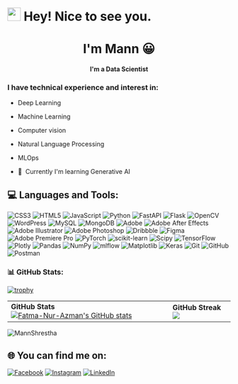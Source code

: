 <h1><img src="https://emojis.slackmojis.com/emojis/images/1531849430/4246/blob-sunglasses.gif?1531849430" width="30"/> Hey! Nice to see you.</h1>

<h1 align="center">I'm Mann 😀</h1>

<h4 align="center">I'm a Data Scientist </h4>



### I have technical experience and interest in:

* Deep Learning

* Machine Learning

* Computer vision 

* Natural Language Processing

* MLOps
  
* 🧠  Currently I'm learning Generative AI
  




## 💻 Languages and Tools:
![CSS3](https://img.shields.io/badge/css3-%231572B6.svg?style=for-the-badge&logo=css3&logoColor=white) ![HTML5](https://img.shields.io/badge/html5-%23E34F26.svg?style=for-the-badge&logo=html5&logoColor=white) ![JavaScript](https://img.shields.io/badge/javascript-%23323330.svg?style=for-the-badge&logo=javascript&logoColor=%23F7DF1E) ![Python](https://img.shields.io/badge/python-3670A0?style=for-the-badge&logo=python&logoColor=ffdd54) ![FastAPI](https://img.shields.io/badge/FastAPI-005571?style=for-the-badge&logo=fastapi) ![Flask](https://img.shields.io/badge/flask-%23000.svg?style=for-the-badge&logo=flask&logoColor=white) ![OpenCV](https://img.shields.io/badge/opencv-%23white.svg?style=for-the-badge&logo=opencv&logoColor=white) ![WordPress](https://img.shields.io/badge/WordPress-%23117AC9.svg?style=for-the-badge&logo=WordPress&logoColor=white) ![MySQL](https://img.shields.io/badge/mysql-4479A1.svg?style=for-the-badge&logo=mysql&logoColor=white) ![MongoDB](https://img.shields.io/badge/MongoDB-%234ea94b.svg?style=for-the-badge&logo=mongodb&logoColor=white) ![Adobe](https://img.shields.io/badge/adobe-%23FF0000.svg?style=for-the-badge&logo=adobe&logoColor=white) ![Adobe After Effects](https://img.shields.io/badge/Adobe%20After%20Effects-9999FF.svg?style=for-the-badge&logo=Adobe%20After%20Effects&logoColor=white) ![Adobe Illustrator](https://img.shields.io/badge/adobe%20illustrator-%23FF9A00.svg?style=for-the-badge&logo=adobe%20illustrator&logoColor=white) ![Adobe Photoshop](https://img.shields.io/badge/adobe%20photoshop-%2331A8FF.svg?style=for-the-badge&logo=adobe%20photoshop&logoColor=white) ![Dribbble](https://img.shields.io/badge/Dribbble-EA4C89?style=for-the-badge&logo=dribbble&logoColor=white) ![Figma](https://img.shields.io/badge/figma-%23F24E1E.svg?style=for-the-badge&logo=figma&logoColor=white) ![Adobe Premiere Pro](https://img.shields.io/badge/Adobe%20Premiere%20Pro-9999FF.svg?style=for-the-badge&logo=Adobe%20Premiere%20Pro&logoColor=white) ![PyTorch](https://img.shields.io/badge/PyTorch-%23EE4C2C.svg?style=for-the-badge&logo=PyTorch&logoColor=white) ![scikit-learn](https://img.shields.io/badge/scikit--learn-%23F7931E.svg?style=for-the-badge&logo=scikit-learn&logoColor=white) ![Scipy](https://img.shields.io/badge/SciPy-%230C55A5.svg?style=for-the-badge&logo=scipy&logoColor=%white) ![TensorFlow](https://img.shields.io/badge/TensorFlow-%23FF6F00.svg?style=for-the-badge&logo=TensorFlow&logoColor=white) ![Plotly](https://img.shields.io/badge/Plotly-%233F4F75.svg?style=for-the-badge&logo=plotly&logoColor=white) ![Pandas](https://img.shields.io/badge/pandas-%23150458.svg?style=for-the-badge&logo=pandas&logoColor=white) ![NumPy](https://img.shields.io/badge/numpy-%23013243.svg?style=for-the-badge&logo=numpy&logoColor=white) ![mlflow](https://img.shields.io/badge/mlflow-%23d9ead3.svg?style=for-the-badge&logo=numpy&logoColor=blue) ![Matplotlib](https://img.shields.io/badge/Matplotlib-%23ffffff.svg?style=for-the-badge&logo=Matplotlib&logoColor=black) ![Keras](https://img.shields.io/badge/Keras-%23D00000.svg?style=for-the-badge&logo=Keras&logoColor=white) ![Git](https://img.shields.io/badge/git-%23F05033.svg?style=for-the-badge&logo=git&logoColor=white) ![GitHub](https://img.shields.io/badge/github-%23121011.svg?style=for-the-badge&logo=github&logoColor=white) ![Postman](https://img.shields.io/badge/Postman-FF6C37?style=for-the-badge&logo=postman&logoColor=white)

<!-- ### 📊 GitHub:
[![trophy](https://github-profile-trophy.vercel.app/?username=ryo-ma&title=Experience,Commits,Repositories,Stars)](https://github.com/MannShrestha/github-profile-trophy) 
 <p align="left"> <img src="https://komarev.com/ghpvc/?username=MannShrestha&label=Profile%20views&color=0e75b6&style=flat" alt="MannShrestha" /> </p> 

<p><img align="left" src="https://github-readme-stats.vercel.app/api/top-langs?username=MannShrestha&show_icons=true&locale=en&layout=compact" alt="MannShrestha" /></p>

<p>&nbsp;<img align="center" src="https://github-readme-stats.vercel.app/api?username=MannShrestha&show_icons=true&locale=en" alt="MannShrestha" /></p>
-->


### 📊 GitHub Stats:
[![trophy](https://github-profile-trophy.vercel.app/?username=ryo-ma&title=Experience,Commits,Repositories,Stars)](https://github.com/MannShrestha/github-profile-trophy)

<table>
  <tr>
    <td>
      <b>GitHub Stats</b>
      <a href="https://github.com/MannShrestha/MannShrestha/">
        <img src="https://github-readme-stats.vercel.app/api?username=MannShrestha&show_icons=true&hide=&count_private=true&title_color=0891b2&text_color=000000&icon_color=0891b2&bg_color=F0F0F0&hide_border=true&show_icons=true" alt="Fatma-Nur-Azman's GitHub stats" />
      </a>
    </td>
    <td>
      <b>GitHub Streak</b>
      <a href="https://github.com/MannShrestha/MannShrestha/">
        <img src="https://github-readme-streak-stats.herokuapp.com/?user=MannShrestha&stroke=ffffff&background=F0F0F0&ring=0891b2&fire=0891b2&currStreakNum=000000&currStreakLabel=0891b2&sideNums=000000&sideLabels=000000&dates=000000&hide_border=true" />
      </a>
    </td>
  </tr>
</table>

<p><img align="left" src="https://github-readme-stats.vercel.app/api/top-langs?username=MannShrestha&show_icons=true&locale=en&layout=compact" alt="MannShrestha" /></p></br>


## 🌐 You can find me on:
[![Facebook](https://img.shields.io/badge/Facebook-%231877F2.svg?logo=Facebook&logoColor=white)](https://facebook.com/mann.stha.52) [![Instagram](https://img.shields.io/badge/Instagram-%23E4405F.svg?logo=Instagram&logoColor=white)](https://instagram.com/mann_shrestha/) [![LinkedIn](https://img.shields.io/badge/LinkedIn-%230077B5.svg?logo=linkedin&logoColor=white)](https://linkedin.com/in/mann-shrestha/) 



